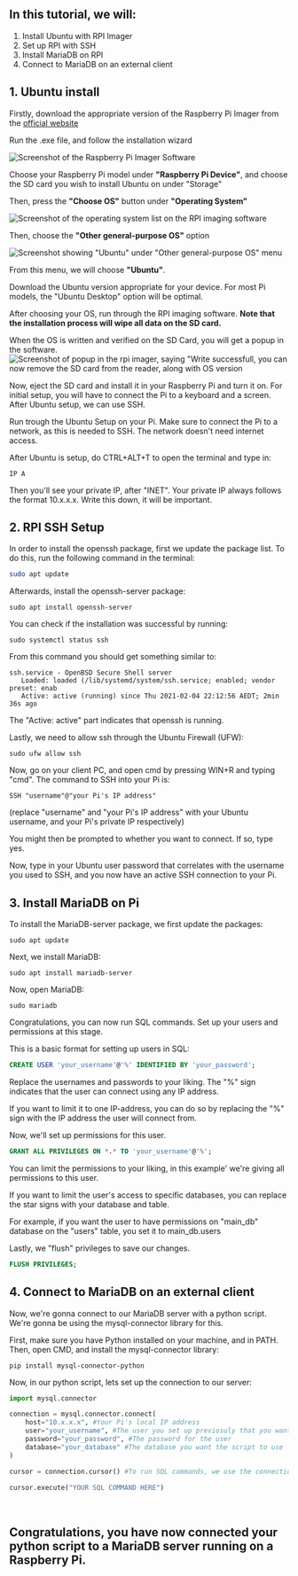 
## In this tutorial, we will:
1. Install Ubuntu with RPI Imager
2. Set up RPI with SSH 
3. Install MariaDB on RPI
4. Connect to MariaDB on an external client


## 1. Ubuntu install 
Firstly, download the appropriate version of the Raspberry Pi Imager from the [official website](https://www.raspberrypi.com/software/)

Run the .exe file, and follow the installation wizard

![Screenshot of the Raspberry Pi Imager Software](https://files.catbox.moe/1coiwd.png)

Choose your Raspberry Pi model under **"Raspberry Pi Device"**, and choose the SD card you wish to install Ubuntu on under "Storage"

Then, press the **"Choose OS"** button under **"Operating System"**

![Screenshot of the operating system list on the RPI imaging software](https://files.catbox.moe/vj69h1.png)

Then, choose the **"Other general-purpose OS"** option

![Screenshot showing "Ubuntu" under "Other general-purpose OS" menu](https://files.catbox.moe/fht9vb.png)

From this menu, we will choose **"Ubuntu"**.

Download the Ubuntu version appropriate for your device. For most Pi models, the "Ubuntu Desktop" option will be optimal.

After choosing your OS, run through the RPI imaging software. **Note that the installation process will wipe all data on the SD card.**

When the OS is written and verified on the SD Card, you will get a popup in the software.
![Screenshot of popup in the rpi imager, saying "Write successfull, you can now remove the SD card from the reader, along with OS version](https://files.catbox.moe/c3l40x.png)

Now, eject the SD card and install it in your Raspberry Pi and turn it on. For initial setup, you will have to connect the Pi to a keyboard and a screen. After Ubuntu setup, we can use SSH.

Run trough the Ubuntu Setup on your Pi. Make sure to connect the Pi to a network, as this is needed to SSH. The network doesn't need internet access.

After Ubuntu is setup, do CTRL+ALT+T to open the terminal and type in:

```console
IP A
``` 

Then you'll see your private IP, after "INET". Your private IP always follows the format 10.x.x.x. Write this down, it will be important.

## 2. RPI SSH Setup

In order to install the openssh package, first we update the package list. To do this, run the following command in the terminal:
```bash
sudo apt update
```
Afterwards, install the openssh-server package:
```console
sudo apt install openssh-server
```

You can check if the installation was successful by running:
```console
sudo systemctl status ssh
```
From this command you should get something similar to:
```Console
ssh.service - OpenBSD Secure Shell server
   Loaded: loaded (/lib/systemd/system/ssh.service; enabled; vendor preset: enab
   Active: active (running) since Thu 2021-02-04 22:12:56 AEDT; 2min 36s ago
```
The "Active: active" part indicates that openssh is running.

Lastly, we need to allow ssh through the Ubuntu Firewall (UFW):
```console
sudo ufw allow ssh
```


Now, go on your client PC, and open cmd by pressing WIN+R and typing "cmd".
The command to SSH into your Pi is:
```console
SSH "username"@"your Pi's IP address"
```
(replace "username" and "your Pi's IP address" with your Ubuntu username, and your Pi's private IP respectively)

You might then be prompted to whether you want to connect. If so, type yes.

Now, type in your Ubuntu user password that correlates with the username you used to SSH, and you now have an active SSH connection to your Pi. 

## 3. Install MariaDB on Pi

To install the MariaDB-server package, we first update the packages:
```console
sudo apt update
```
Next, we install MariaDB:
```console
sudo apt install mariadb-server
```
Now, open MariaDB:
```console
sudo mariadb
```
Congratulations, you can now run SQL commands. Set up your users and permissions at this stage.


This is a basic format for setting up users in SQL:

```sql
CREATE USER 'your_username'@'%' IDENTIFIED BY 'your_password';
```
Replace the usernames and passwords to your liking. The "%" sign indicates that the user can connect using any IP address. 

If you want to limit it to one IP-address, you can do so by replacing the "%" sign with the IP address the user will connect from.

Now, we'll set up permissions for this user.

```sql
GRANT ALL PRIVILEGES ON *.* TO 'your_username'@'%';
```
You can limit the permissions to your liking, in this example' we're giving all permissions to this user.

If you want to limit the user's access to specific databases, you can replace the star signs with your database and table.

For example, if you want the user to have permissions on "main_db" database on the "users" table, you set it to main_db.users

Lastly, we "flush" privileges to save our changes.
```sql
FLUSH PRIVILEGES;
```

## 4. Connect to MariaDB on an external client
Now, we're gonna connect to our MariaDB server with a python script.
We're gonna be using the mysql-connector library for this.


First, make sure you have Python installed on your machine, and in PATH. Then, open CMD, and install the mysql-connector library:
```console
pip install mysql-connector-python
```

Now, in our python script, lets set up the connection to our server:
```python
import mysql.connector

connection = mysql.connector.connect(
    host="10.x.x.x", #Your Pi's local IP address
    user="your_username", #The user you set up previosuly that you want the script to use
    password="your_password", #The password for the user
    database="your_database" #The database you want the script to use
)

cursor = connection.cursor() #To run SQL commands, we use the connection.cursor() function

cursor.execute("YOUR SQL COMMAND HERE")
```
<br>

## Congratulations, you have now connected your python script to a MariaDB server running on a Raspberry Pi.









